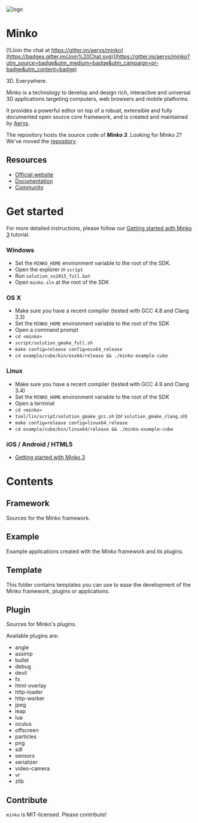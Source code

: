 ![logo](http://i.stack.imgur.com/gLloD.png)

Minko
=====

[![Join the chat at https://gitter.im/aerys/minko](https://badges.gitter.im/Join%20Chat.svg)](https://gitter.im/aerys/minko?utm_source=badge&utm_medium=badge&utm_campaign=pr-badge&utm_content=badge)

3D. Everywhere.

Minko is a technology to develop and design rich, interactive and universal 3D applications targeting computers, web browsers and mobile platforms.

It provides a powerful editor on top of a robust, extensible and fully documented open source core framework, and is created and maintained by [Aerys](http://aerys.in/).

The repository hosts the source code of ***Minko 3***. Looking for Minko 2? We've moved the [repository](http://github.com/aerys/minko-as3).


Resources
---------
* [Official website](https://minko.io/ "Website")
* [Documentation](doc "Documentation")
* [Community](https://minko.io/community/ "Community")

Get started
===========

For more detailed instructions, please follow our [Getting started with Minko 3](doc/tutorial/Getting_started_with_Minko_3.md) tutorial.

### Windows
* Set the `MINKO_HOME` environment variable to the root of the SDK.
* Open the explorer in `script`
* Run `solution_vs2015_full.bat`
* Open `minko.sln` at the root of the SDK

### OS X
* Make sure you have a recent compiler (tested with GCC 4.8 and Clang 3.3)
* Set the `MINKO_HOME` environment variable to the root of the SDK
* Open a command prompt
* `cd <minko>`
* `script/solution_gmake_full.sh`
* `make config=release config=osx64_release`
* `cd example/cube/bin/osx64/release && ./minko-example-cube`

### Linux
* Make sure you have a recent compiler (tested with GCC 4.9 and Clang 3.4)
* Set the `MINKO_HOME` environment variable to the root of the SDK
* Open a terminal
* `cd <minko>`
* `tool/lin/script/solution_gmake_gcc.sh` (or `solution_gmake_clang.sh`)
* `make config=release config=linux64_release`
* `cd example/cube/bin/linux64/release && ./minko-example-cube`

### iOS / Android / HTML5
* [Getting started with Minko 3](doc/tutorial/Getting_started_with_Minko_3.md)

Contents
========
Framework
---------

Sources for the Minko framework.

Example
-------

Example applications created with the Minko framework and its plugins.

Template
--------

This folder contains templates you can use to ease the development of the Minko framework, plugins
or applications.

Plugin
------

Sources for Minko's plugins.

Available plugins are:
* angle
* assimp
* bullet
* debug
* devil
* fx
* html-overlay
* http-loader
* http-worker
* jpeg
* leap
* lua
* oculus
* offscreen
* particles
* png
* sdl
* sensors
* serializer
* video-camera
* vr
* zlib

Contribute
----------
`minko` is MIT-licensed. Please contribute!
